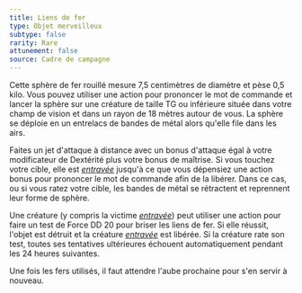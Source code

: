 ```yaml
---
title: Liens de fer
type: Objet merveilleux
subtype: false
rarity: Rare
attunement: false
source: Cadre de campagne
---
```

Cette sphère de fer rouillé mesure 7,5 centimètres de diamètre et pèse 0,5 kilo. Vous pouvez utiliser une action pour prononcer le mot de commande et lancer la sphère sur une créature de taille TG ou inférieure située dans votre champ de vision et dans un rayon de 18 mètres autour de vous. La sphère se déploie en un entrelacs de bandes de métal alors qu'elle file dans les airs.

Faites un jet d'attaque à distance avec un bonus d'attaque égal à votre modificateur de Dextérité plus votre bonus de maîtrise. Si vous touchez votre cible, elle est [_entravée_](/gerer-la-sante-du-personnage/#entrave) jusqu'à ce que vous dépensiez une action bonus pour prononcer le mot de commande afin de la libérer. Dans ce cas, ou si vous ratez votre cible, les bandes de métal se rétractent et reprennent leur forme de sphère.

Une créature (y compris la victime [_entravée_](/gerer-la-sante-du-personnage/#entrave)) peut utiliser une action pour faire un test de Force DD 20 pour briser les liens de fer. Si elle réussit, l'objet est détruit et la créature [_entravée_](/gerer-la-sante-du-personnage/#entrave) est libérée. Si la créature rate son test, toutes ses tentatives ultérieures échouent automatiquement pendant les 24 heures suivantes.

Une fois les fers utilisés, il faut attendre l'aube prochaine pour s'en servir à nouveau.
